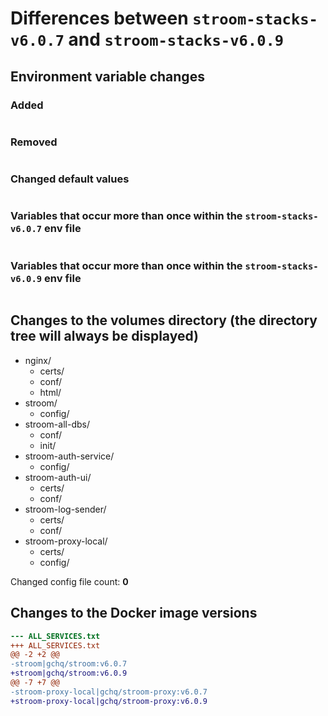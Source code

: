# Differences between `stroom-stacks-v6.0.7` and `stroom-stacks-v6.0.9`

## Environment variable changes

### Added

```bash
```

### Removed

```bash
```

### Changed default values

```bash
```

### Variables that occur more than once within the `stroom-stacks-v6.0.7` env file

```bash
```

### Variables that occur more than once within the `stroom-stacks-v6.0.9` env file

```bash
```
## Changes to the volumes directory (the directory tree will always be displayed)

* nginx/
    * certs/
    * conf/
    * html/
* stroom/
    * config/
* stroom-all-dbs/
    * conf/
    * init/
* stroom-auth-service/
    * config/
* stroom-auth-ui/
    * certs/
    * conf/
* stroom-log-sender/
    * certs/
    * conf/
* stroom-proxy-local/
    * certs/
    * config/

Changed config file count: **0**

## Changes to the Docker image versions

```diff
--- ALL_SERVICES.txt
+++ ALL_SERVICES.txt
@@ -2 +2 @@
-stroom|gchq/stroom:v6.0.7
+stroom|gchq/stroom:v6.0.9
@@ -7 +7 @@
-stroom-proxy-local|gchq/stroom-proxy:v6.0.7
+stroom-proxy-local|gchq/stroom-proxy:v6.0.9
```

<!-- vim: set filetype=markdown -->